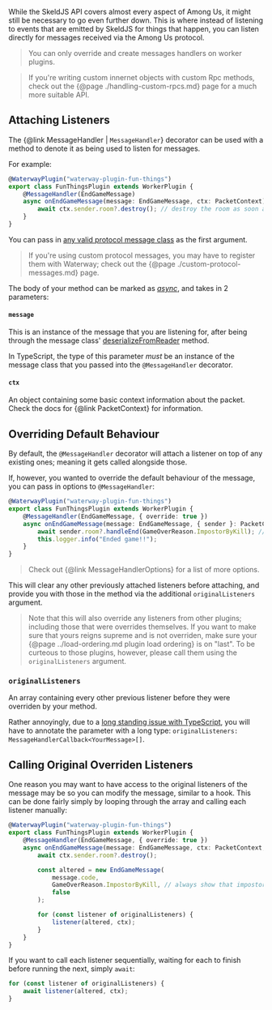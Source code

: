 While the SkeldJS API covers almost every aspect of Among Us, it might still be necessary to go even further down. This is where instead of listening to events that are emitted by SkeldJS for things that happen, you can listen directly for messages received via the Among Us protocol.

> You can only override and create messages handlers on worker plugins.

> If you're writing custom innernet objects with custom Rpc methods, check out the {@page ./handling-custom-rpcs.md} page for a much more suitable API.

## Attaching Listeners
The {@link MessageHandler | `MessageHandler`} decorator can be used with a method to denote it as being used to listen for messages.

For example:
```ts
@WaterwayPlugin("waterway-plugin-fun-things")
export class FunThingsPlugin extends WorkerPlugin {
    @MessageHandler(EndGameMessage)
    async onEndGameMessage(message: EndGameMessage, ctx: PacketContext) {
        await ctx.sender.room?.destroy(); // destroy the room as soon as the game ends
    }
}
```

You can pass in [any valid protocol message class](https://skeld.js.org/modules/protocol.html) as the first argument.

> If you're using custom protocol messages, you may have to register them with Waterway; check out the {@page ./custom-protocol-messages.md} page.

The body of your method can be marked as [_async_](https://developer.mozilla.org/en-US/docs/Web/JavaScript/Reference/Statements/async_function), and takes in 2 parameters:
#### `message`
This is an instance of the message that you are listening for, after being through the message class' [deserializeFromReader](https://skeld.js.org/classes/protocol.BaseMessage.html#deserializeFromReader) method.

In TypeScript, the type of this parameter _must_ be an instance of the message class that you passed into the `@MessageHandler` decorator.

#### `ctx`
An object containing some basic context information about the packet. Check the docs for {@link PacketContext} for information.

## Overriding Default Behaviour
By default, the `@MessageHandler` decorator will attach a listener on top of any existing ones; meaning it gets called alongside those.

If, however, you wanted to override the default behaviour of the message, you can pass in options to `@MessageHandler`:

```ts
@WaterwayPlugin("waterway-plugin-fun-things")
export class FunThingsPlugin extends WorkerPlugin {
    @MessageHandler(EndGameMessage, { override: true })
    async onEndGameMessage(message: EndGameMessage, { sender }: PacketContext, originalListeners: MessageHandlerCallback<EndGameMessage>[]) {
        await sender.room?.handleEnd(GameOverReason.ImpostorByKill); // always let impostors win due to killing all of the crewmates
        this.logger.info("Ended game!!");
    }
}
```

> Check out {@link MessageHandlerOptions} for a list of more options.

This will clear any other previously attached listeners before attaching, and provide you with those in the method via the additional `originalListeners` argument.

> Note that this will also override any listeners from other plugins; including those that were overrides themselves. If you want to make sure that yours reigns supreme and is not overriden, make sure your {@page ../load-ordering.md plugin load ordering} is on "last". To be curteous to those plugins, however, please call them using the `originalListeners` argument.

### `originalListeners`
An array containing every other previous listener before they were overriden by your method.

Rather annoyingly, due to a [long standing issue with TypeScript](https://github.com/Microsoft/TypeScript#4881), you will have to annotate the parameter with a long type: `originalListeners: MessageHandlerCallback<YourMessage>[]`.

## Calling Original Overriden Listeners
One reason you may want to have access to the original listeners of the message may be so you can modify the message, similar to a hook. This can be done fairly simply by looping through the array and calling each listener manually:

```ts
@WaterwayPlugin("waterway-plugin-fun-things")
export class FunThingsPlugin extends WorkerPlugin {
    @MessageHandler(EndGameMessage, { override: true })
    async onEndGameMessage(message: EndGameMessage, ctx: PacketContext, originalListeners: MessageHandlerCallback<EndGameMessage>[]) {
        await ctx.sender.room?.destroy();

        const altered = new EndGameMessage(
            message.code,
            GameOverReason.ImpostorByKill, // always show that impostors won due to killing all of the crewmates
            false
        );

        for (const listener of originalListeners) {
            listener(altered, ctx);
        }
    }
}
```

If you want to call each listener sequentially, waiting for each to finish before running the next, simply `await`:
```ts
for (const listener of originalListeners) {
    await listener(altered, ctx);
}
```
